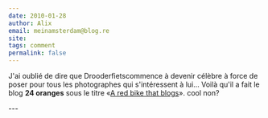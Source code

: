 ```yaml
---
date: 2010-01-28
author: Alix
email: meinamsterdam@blog.re
site: 
tags: comment
permalink: false
---
```


<p>
J'ai oublié de dire que Drooderfietscommence à devenir célèbre à force de poser pour tous les photographes qui s'intéressent à lui... Voilà qu'il a fait le blog <b>24 oranges</b> sous le titre «<a href="http://www.24oranges.nl/2010/01/13/a-red-bike-that-blogs/">A red bike that blogs</a>». cool non?
</p>
---